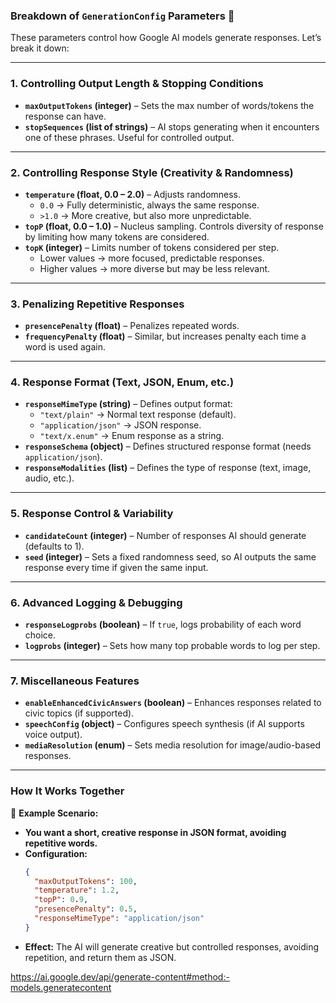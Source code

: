 ### **Breakdown of `GenerationConfig` Parameters** 🚀  

These parameters control how Google AI models generate responses. Let’s break it down:  

---

### **1. Controlling Output Length & Stopping Conditions**  
- **`maxOutputTokens` (integer)** – Sets the max number of words/tokens the response can have.  
- **`stopSequences` (list of strings)** – AI stops generating when it encounters one of these phrases. Useful for controlled output.  

---

### **2. Controlling Response Style (Creativity & Randomness)**  
- **`temperature` (float, 0.0 – 2.0)** – Adjusts randomness.  
  - `0.0` → Fully deterministic, always the same response.  
  - `>1.0` → More creative, but also more unpredictable.  
- **`topP` (float, 0.0 – 1.0)** – Nucleus sampling. Controls diversity of response by limiting how many tokens are considered.  
- **`topK` (integer)** – Limits number of tokens considered per step.  
  - Lower values → more focused, predictable responses.  
  - Higher values → more diverse but may be less relevant.  

---

### **3. Penalizing Repetitive Responses**  
- **`presencePenalty` (float)** – Penalizes repeated words.  
- **`frequencyPenalty` (float)** – Similar, but increases penalty each time a word is used again.  

---

### **4. Response Format (Text, JSON, Enum, etc.)**  
- **`responseMimeType` (string)** – Defines output format:  
  - `"text/plain"` → Normal text response (default).  
  - `"application/json"` → JSON response.  
  - `"text/x.enum"` → Enum response as a string.  
- **`responseSchema` (object)** – Defines structured response format (needs `application/json`).  
- **`responseModalities` (list)** – Defines the type of response (text, image, audio, etc.).  

---

### **5. Response Control & Variability**  
- **`candidateCount` (integer)** – Number of responses AI should generate (defaults to 1).  
- **`seed` (integer)** – Sets a fixed randomness seed, so AI outputs the same response every time if given the same input.  

---

### **6. Advanced Logging & Debugging**  
- **`responseLogprobs` (boolean)** – If `true`, logs probability of each word choice.  
- **`logprobs` (integer)** – Sets how many top probable words to log per step.  

---

### **7. Miscellaneous Features**  
- **`enableEnhancedCivicAnswers` (boolean)** – Enhances responses related to civic topics (if supported).  
- **`speechConfig` (object)** – Configures speech synthesis (if AI supports voice output).  
- **`mediaResolution` (enum)** – Sets media resolution for image/audio-based responses.  

---

### **How It Works Together**  
📌 **Example Scenario:**  
- **You want a short, creative response in JSON format, avoiding repetitive words.**  
- **Configuration:**
  ```json
  {
    "maxOutputTokens": 100,
    "temperature": 1.2,
    "topP": 0.9,
    "presencePenalty": 0.5,
    "responseMimeType": "application/json"
  }
  ```
- **Effect:** The AI will generate creative but controlled responses, avoiding repetition, and return them as JSON.

https://ai.google.dev/api/generate-content#method:-models.generatecontent